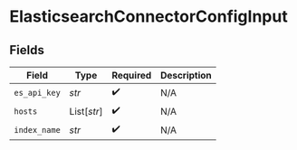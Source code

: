 # ElasticsearchConnectorConfigInput


## Fields

| Field              | Type               | Required           | Description        |
| ------------------ | ------------------ | ------------------ | ------------------ |
| `es_api_key`       | *str*              | :heavy_check_mark: | N/A                |
| `hosts`            | List[*str*]        | :heavy_check_mark: | N/A                |
| `index_name`       | *str*              | :heavy_check_mark: | N/A                |